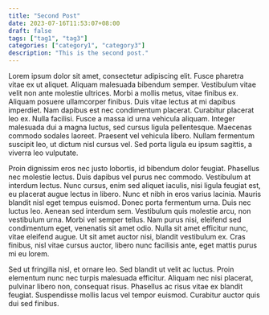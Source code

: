 ```yaml
---
title: "Second Post"
date: 2023-07-16T11:53:07+08:00
draft: false
tags: ["tag1", "tag3"]
categories: ["category1", "category3"]
description: "This is the second post."
---
```

Lorem ipsum dolor sit amet, consectetur adipiscing elit. Fusce pharetra vitae ex ut aliquet. Aliquam malesuada bibendum semper. Vestibulum vitae velit non ante molestie ultrices. Morbi a mollis metus, vitae finibus ex. Aliquam posuere ullamcorper finibus. Duis vitae lectus at mi dapibus imperdiet. Nam dapibus est nec condimentum placerat. Curabitur placerat leo ex. Nulla facilisi. Fusce a massa id urna vehicula aliquam. Integer malesuada dui a magna luctus, sed cursus ligula pellentesque. Maecenas commodo sodales laoreet. Praesent vel vehicula libero. Nullam fermentum suscipit leo, ut dictum nisl cursus vel. Sed porta ligula eu ipsum sagittis, a viverra leo vulputate.

Proin dignissim eros nec justo lobortis, id bibendum dolor feugiat. Phasellus nec molestie lectus. Duis dapibus vel purus nec commodo. Vestibulum at interdum lectus. Nunc cursus, enim sed aliquet iaculis, nisi ligula feugiat est, eu placerat augue lectus in libero. Nunc et nibh in eros varius lacinia. Mauris blandit nisl eget tempus euismod. Donec porta fermentum urna. Duis nec luctus leo. Aenean sed interdum sem. Vestibulum quis molestie arcu, non vestibulum urna. Morbi vel semper tellus. Nam purus nisi, eleifend sed condimentum eget, venenatis sit amet odio. Nulla sit amet efficitur nunc, vitae eleifend augue. Ut sit amet auctor nisi, blandit vestibulum ex. Cras finibus, nisl vitae cursus auctor, libero nunc facilisis ante, eget mattis purus mi eu lorem.

Sed ut fringilla nisl, et ornare leo. Sed blandit ut velit ac luctus. Proin elementum nunc nec turpis malesuada efficitur. Aliquam nec nisi placerat, pulvinar libero non, consequat risus. Phasellus ac risus vitae ex blandit feugiat. Suspendisse mollis lacus vel tempor euismod. Curabitur auctor quis dui sed finibus.